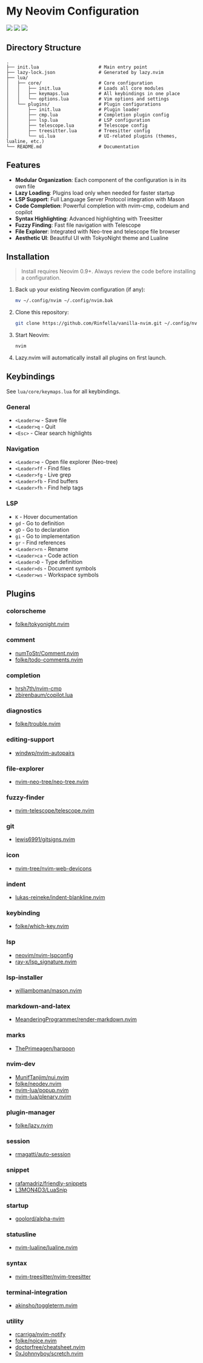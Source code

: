 # My Neovim Configuration

<a href="https://dotfyle.com/Rinfella/vanilla-nvim"><img src="https://dotfyle.com/Rinfella/vanilla-nvim/badges/plugins?style=flat" /></a>
<a href="https://dotfyle.com/Rinfella/vanilla-nvim"><img src="https://dotfyle.com/Rinfella/vanilla-nvim/badges/leaderkey?style=flat" /></a>
<a href="https://dotfyle.com/Rinfella/vanilla-nvim"><img src="https://dotfyle.com/Rinfella/vanilla-nvim/badges/plugin-manager?style=flat" /></a>

## Directory Structure

```
.
├── init.lua                      # Main entry point
├── lazy-lock.json                # Generated by lazy.nvim
├── lua/
│   ├── core/                     # Core configuration
│   │   ├── init.lua              # Loads all core modules
│   │   ├── keymaps.lua           # All keybindings in one place
│   │   └── options.lua           # Vim options and settings
│   └── plugins/                  # Plugin configurations
│       ├── init.lua              # Plugin loader
│       ├── cmp.lua               # Completion plugin config
│       ├── lsp.lua               # LSP configuration
│       ├── telescope.lua         # Telescope config
│       ├── treesitter.lua        # Treesitter config
│       └── ui.lua                # UI-related plugins (themes, lualine, etc.)
└── README.md                     # Documentation
```

## Features

- **Modular Organization**: Each component of the configuration is in its own file
- **Lazy Loading**: Plugins load only when needed for faster startup
- **LSP Support**: Full Language Server Protocol integration with Mason
- **Code Completion**: Powerful completion with nvim-cmp, codeium and copilot
- **Syntax Highlighting**: Advanced highlighting with Treesitter
- **Fuzzy Finding**: Fast file navigation with Telescope
- **File Explorer**: Integrated with Neo-tree and telescope file browser
- **Aesthetic UI**: Beautiful UI with TokyoNight theme and Lualine

## Installation

 > Install requires Neovim 0.9+. Always review the code before installing a configuration.


1. Back up your existing Neovim configuration (if any):
   ```bash
   mv ~/.config/nvim ~/.config/nvim.bak
   ```

2. Clone this repository:
   ```bash
   git clone https://github.com/Rinfella/vanilla-nvim.git ~/.config/nvim
   ```

3. Start Neovim:
   ```bash
   nvim
   ```

4. Lazy.nvim will automatically install all plugins on first launch.

## Keybindings

See `lua/core/keymaps.lua` for all keybindings.

### General

- `<Leader>w` - Save file
- `<Leader>q` - Quit
- `<Esc>` - Clear search highlights

### Navigation

- `<Leader>e` - Open file explorer (Neo-tree)
- `<Leader>ff` - Find files
- `<Leader>fg` - Live grep
- `<Leader>fb` - Find buffers
- `<Leader>fh` - Find help tags

### LSP

- `K` - Hover documentation
- `gd` - Go to definition
- `gD` - Go to declaration
- `gi` - Go to implementation
- `gr` - Find references
- `<Leader>rn` - Rename
- `<Leader>ca` - Code action
- `<Leader>D` - Type definition
- `<Leader>ds` - Document symbols
- `<Leader>ws` - Workspace symbols

## Plugins

### colorscheme

+ [folke/tokyonight.nvim](https://dotfyle.com/plugins/folke/tokyonight.nvim)
### comment

+ [numToStr/Comment.nvim](https://dotfyle.com/plugins/numToStr/Comment.nvim)
+ [folke/todo-comments.nvim](https://dotfyle.com/plugins/folke/todo-comments.nvim)
### completion

+ [hrsh7th/nvim-cmp](https://dotfyle.com/plugins/hrsh7th/nvim-cmp)
+ [zbirenbaum/copilot.lua](https://dotfyle.com/plugins/zbirenbaum/copilot.lua)
### diagnostics

+ [folke/trouble.nvim](https://dotfyle.com/plugins/folke/trouble.nvim)
### editing-support

+ [windwp/nvim-autopairs](https://dotfyle.com/plugins/windwp/nvim-autopairs)
### file-explorer

+ [nvim-neo-tree/neo-tree.nvim](https://dotfyle.com/plugins/nvim-neo-tree/neo-tree.nvim)
### fuzzy-finder

+ [nvim-telescope/telescope.nvim](https://dotfyle.com/plugins/nvim-telescope/telescope.nvim)
### git

+ [lewis6991/gitsigns.nvim](https://dotfyle.com/plugins/lewis6991/gitsigns.nvim)
### icon

+ [nvim-tree/nvim-web-devicons](https://dotfyle.com/plugins/nvim-tree/nvim-web-devicons)
### indent

+ [lukas-reineke/indent-blankline.nvim](https://dotfyle.com/plugins/lukas-reineke/indent-blankline.nvim)
### keybinding

+ [folke/which-key.nvim](https://dotfyle.com/plugins/folke/which-key.nvim)
### lsp

+ [neovim/nvim-lspconfig](https://dotfyle.com/plugins/neovim/nvim-lspconfig)
+ [ray-x/lsp_signature.nvim](https://dotfyle.com/plugins/ray-x/lsp_signature.nvim)
### lsp-installer

+ [williamboman/mason.nvim](https://dotfyle.com/plugins/williamboman/mason.nvim)
### markdown-and-latex

+ [MeanderingProgrammer/render-markdown.nvim](https://dotfyle.com/plugins/MeanderingProgrammer/render-markdown.nvim)
### marks

+ [ThePrimeagen/harpoon](https://dotfyle.com/plugins/ThePrimeagen/harpoon)
### nvim-dev

+ [MunifTanjim/nui.nvim](https://dotfyle.com/plugins/MunifTanjim/nui.nvim)
+ [folke/neodev.nvim](https://dotfyle.com/plugins/folke/neodev.nvim)
+ [nvim-lua/popup.nvim](https://dotfyle.com/plugins/nvim-lua/popup.nvim)
+ [nvim-lua/plenary.nvim](https://dotfyle.com/plugins/nvim-lua/plenary.nvim)
### plugin-manager

+ [folke/lazy.nvim](https://dotfyle.com/plugins/folke/lazy.nvim)
### session

+ [rmagatti/auto-session](https://dotfyle.com/plugins/rmagatti/auto-session)
### snippet

+ [rafamadriz/friendly-snippets](https://dotfyle.com/plugins/rafamadriz/friendly-snippets)
+ [L3MON4D3/LuaSnip](https://dotfyle.com/plugins/L3MON4D3/LuaSnip)
### startup

+ [goolord/alpha-nvim](https://dotfyle.com/plugins/goolord/alpha-nvim)
### statusline

+ [nvim-lualine/lualine.nvim](https://dotfyle.com/plugins/nvim-lualine/lualine.nvim)
### syntax

+ [nvim-treesitter/nvim-treesitter](https://dotfyle.com/plugins/nvim-treesitter/nvim-treesitter)
### terminal-integration

+ [akinsho/toggleterm.nvim](https://dotfyle.com/plugins/akinsho/toggleterm.nvim)
### utility

+ [rcarriga/nvim-notify](https://dotfyle.com/plugins/rcarriga/nvim-notify)
+ [folke/noice.nvim](https://dotfyle.com/plugins/folke/noice.nvim)
+ [doctorfree/cheatsheet.nvim](https://dotfyle.com/plugins/doctorfree/cheatsheet.nvim)
+ [0xJohnnyboy/scretch.nvim](https://dotfyle.com/plugins/0xJohnnyboy/scretch.nvim)
